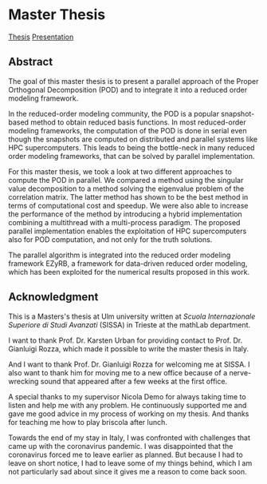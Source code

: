 # Master Thesis

[Thesis](maFlorianKroetz.pdf)
[Presentation](Presentation/mathlab_theme.pdf)

## Abstract
The goal of this master thesis is to present a parallel approach of the Proper Orthogonal Decomposition (POD) and to integrate it into a reduced order modeling framework.

In the reduced-order modeling community, the POD is a popular snapshot-based method to obtain reduced basis functions.
In most reduced-order modeling frameworks, the computation of the POD is done in serial even though the snapshots are computed on distributed and parallel systems like HPC supercomputers.
This leads to being the bottle-neck in many reduced order modeling frameworks, that can be solved by parallel implementation.

For this master thesis, we took a look at two different approaches to compute the POD in parallel. 
We compared a method using the singular value decomposition to a method solving the eigenvalue problem of the correlation matrix.
The latter method has shown to be the best method in terms of computational cost and speedup.
We were also able to increase the performance of the method by introducing a hybrid implementation combining a multithread with a multi-process paradigm.
The proposed parallel implementation enables the exploitation of HPC supercomputers also for POD computation, and not only for the truth solutions.


The parallel algorithm is integrated into the reduced order modeling framework EZyRB, a framework for data-driven reduced order modeling, which has been exploited for the numerical results proposed in this work.


## Acknowledgment
This is a Masters's thesis at Ulm university written at *Scuola Internazionale Superiore di Studi Avanzati* (SISSA) in Trieste at the mathLab department.

I want to thank Prof. Dr. Karsten Urban for providing contact to  Prof. Dr. Gianluigi Rozza, which made it possible to write the master thesis in Italy.

And I want to thank Prof. Dr. Gianluigi Rozza for welcoming me at SISSA.
I also want to thank him for moving me to a new office because of a nerve-wrecking sound that appeared after a few weeks at the first office.

A special thanks to my supervisor Nicola Demo for always taking time to listen and help me with any problem.
He continuously supported me and gave me good advice in my process of working on my thesis.
And thanks for teaching me how to play briscola after lunch.

Towards the end of my stay in Italy, I was confronted with challenges that came up with the coronavirus pandemic.
I was disappointed that the coronavirus forced me to leave earlier as planned.
But because I had to leave on short notice, I had to leave some of my things behind, which I am not particularly sad about since it gives me a reason to come back soon.


 
